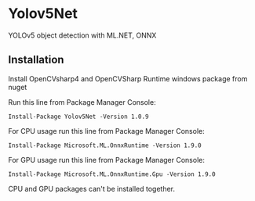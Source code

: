 # Yolov5Net
YOLOv5 object detection with ML.NET, ONNX

## Installation

Install OpenCVsharp4 and OpenCVSharp Runtime windows package from nuget

Run this line from Package Manager Console:

```
Install-Package Yolov5Net -Version 1.0.9
```

For CPU usage run this line from Package Manager Console:

```
Install-Package Microsoft.ML.OnnxRuntime -Version 1.9.0
```

For GPU usage run this line from Package Manager Console:

```
Install-Package Microsoft.ML.OnnxRuntime.Gpu -Version 1.9.0
```

CPU and GPU packages can't be installed together.


